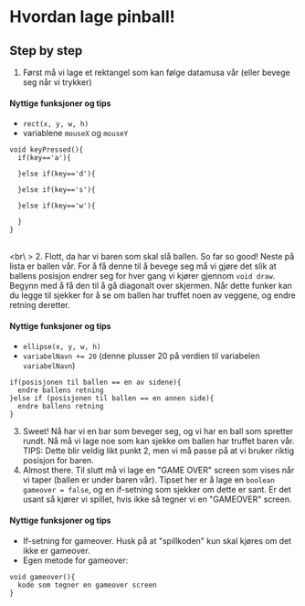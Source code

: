 # Hvordan lage pinball!



## Step by step


1. Først må vi lage et rektangel som kan følge datamusa vår (eller bevege seg når vi trykker)

#### Nyttige funksjoner og tips

* `rect(x, y, w, h)`
* variablene `mouseX` og `mouseY`

``` processing
void keyPressed(){
  if(key=='a'){

  }else if(key=='d'){

  }else if(key=='s'){

  }else if(key=='w'){

  }
}
```  

<br ><br\ >
2. Flott, da har vi baren som skal slå ballen. So far so good! Neste på lista er ballen vår. For å få denne til å bevege seg må vi gjøre det slik at ballens posisjon endrer seg for hver gang vi kjører gjennom `void draw`. Begynn med å få den til å gå diagonalt over skjermen. Når dette funker kan du legge til sjekker for å se om ballen har truffet noen av veggene, og endre retning deretter.  

#### Nyttige funksjoner og tips

* `ellipse(x, y, w, h)`
* `variabelNavn += 20` (denne plusser 20 på verdien til variabelen `variabelNavn`) 

``` processing
if(posisjonen til ballen == en av sidene){
  endre ballens retning
}else if (posisjonen til ballen == en annen side){
  endre ballens retning
}
```  

3. Sweet! Nå har vi en bar som beveger seg, og vi har en ball som spretter rundt. Nå må vi lage noe som kan sjekke om ballen har truffet baren vår. 
   TIPS: Dette blir veldig likt punkt 2, men vi må passe på at vi bruker riktig posisjon for baren.  
4. Almost there. Til slutt må vi lage en "GAME OVER" screen som vises når vi taper (ballen er under baren vår). Tipset her er å lage en `boolean gameover = false`, og en if-setning som sjekker om dette er sant. Er det usant så kjører vi spillet, hvis ikke så tegner vi en "GAMEOVER" screen.  

#### Nyttige funksjoner og tips

* If-setning for gameover. Husk på at "spillkoden" kun skal kjøres om det ikke er gameover. 
* Egen metode for gameover:

``` processing
void gameover(){
  kode som tegner en gameover screen
}
```
